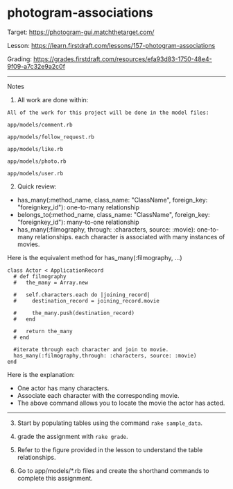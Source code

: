 # photogram-associations

Target: https://photogram-gui.matchthetarget.com/

Lesson: https://learn.firstdraft.com/lessons/157-photogram-associations

Grading: https://grades.firstdraft.com/resources/efa93d83-1750-48e4-9f09-a7c32e9a2c0f

<hr>

Notes

1. All work are done within:

```
All of the work for this project will be done in the model files:

app/models/comment.rb

app/models/follow_request.rb

app/models/like.rb

app/models/photo.rb

app/models/user.rb
```

2. Quick review:

- has_many(:method_name, class_name: "ClassName", foreign_key: "foreignkey_id"): one-to-many relationship
- belongs_to(:method_name, class_name: "ClassName", foreign_key: "foreignkey_id"): many-to-one relationship
- has_many(:filmography, through: :characters, source: :movie): one-to-many relationships. each character is associated with many instances of movies.

Here is the equivalent method for has_many(:filmography, ...)

```
class Actor < ApplicationRecord
  # def filmography
  #   the_many = Array.new

  #   self.characters.each do |joining_record|
  #     destination_record = joining_record.movie

  #     the_many.push(destination_record)
  #   end

  #   return the_many
  # end

  #iterate through each character and join to movie.
  has_many(:filmography,through: :characters, source: :movie)
end
```

Here is the explanation:
- One actor has many characters.
- Associate each character with the corresponding movie. 
- The above command allows you to locate the movie the actor has acted.

*** 

3. Start by populating tables using the command `rake sample_data`.

4. grade the assignment with `rake grade`.

5. Refer to the figure provided in the lesson to understand the table relationships.

6. Go to app/models/*.rb files and create the shorthand commands to complete this assignment.
